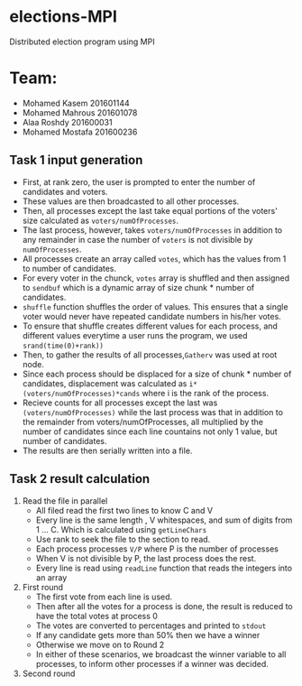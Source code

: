 # elections-MPI
Distributed election program using MPI

# Team:
* Mohamed Kasem 201601144
* Mohamed Mahrous 201601078
* Alaa Roshdy 201600031
* Mohamed Mostafa 201600236

## Task 1 input generation
* First, at rank zero, the user is prompted to enter the number of candidates and voters.
* These values are then broadcasted to all other processes. 
* Then, all processes except the last take equal portions of the voters' size calculated as `voters/numOfProcesses`.
* The last process, however, takes `voters/numOfProcesses` in addition to any remainder in case the number of `voters` is not divisible by `numOfProcesses`.
* All processes create an array called `votes`, which has the values from 1 to number of candidates.
* For every voter in the chunck, `votes` array is shuffled and then assigned to `sendbuf` which is a dynamic array of size chunk * number of candidates.
* `shuffle` function shuffles the order of values. This ensures that a single voter would never have repeated candidate numbers in his/her votes.
* To ensure that shuffle creates different values for each process, and different values everytime a user runs the program, we used `srand(time(0)+rank))`
* Then, to gather the results of all processes,`Gatherv` was used at root node.
* Since each process should be displaced for a size of chunk * number of candidates, displacement was calculated as `i*(voters/numOfProcesses)*cands` where i is the rank of the process.
* Recieve counts for all processes except the last was `(voters/numOfProcesses)` while the last process was that in addition to the remainder from voters/numOfProcesses, all multiplied by the number of candidates since each line countains not only 1 value, but number of candidates.
* The results are then serially written into a file.
## Task 2 result calculation
1. Read the file in parallel
    * All filed read the first two lines to know C and V
    * Every line is the same length , V whitespaces, and sum of digits from 1 ... C. Which is calculated using `getLineChars` 
    * Use rank to seek the file to  the section to read. 
    * Each  process processes `V/P` where P is the number of processes
    * When V is not divisible by P, the last process does the rest.
    * Every line is read using `readLine` function that reads the integers into an array
2. First round
    * The first vote from each line is used.
    * Then after all the votes for a process is done, the result is reduced to have the total votes at process 0
    * The votes are converted to percentages and printed to `stdout`
    * If any candidate gets more than 50% then we have a winner
    * Otherwise we move on to Round 2
    * In either of these scenarios, we broadcast the winner variable to all processes, to inform other processes if a winner was decided.
3. Second round